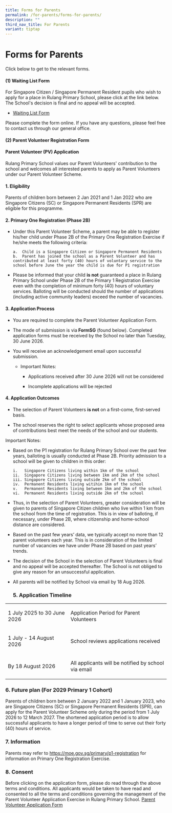 ```yaml
---
title: Forms for Parents
permalink: /for-parents/forms-for-parents/
description: ""
third_nav_title: For Parents
variant: tiptap
---
```

<h1>Forms for Parents</h1>
<p>Click below to get to the relevant forms.</p>
<h4><strong>(1) Waiting List Form</strong></h4>
<p>For Singapore Citizen / Singapore Permanent Resident pupils who wish to
apply for a place in Rulang Primary School, please click at the link below.
The School's decision is final and no appeal will be accepted.</p>
<ul data-tight="true" class="tight">
<li>
<p><a href="https://form.gov.sg/#!/60c6b488204151001269e4b3" rel="noopener noreferrer nofollow" target="_blank">Waiting List Form</a>
</p>
</li>
</ul>
<p>Please complete the form online. If you have any questions, please feel
free to contact us through our general office.</p>
<h4><strong>(2) Parent Volunteer Registration Form</strong></h4>
<h4><strong>Parent Volunteer (PV) Application</strong></h4>
<p>Rulang Primary School values our Parent Volunteers' contribution to the
school and welcomes all interested parents to apply as Parent Volunteers
under our Parent Volunteer Scheme.</p>
<h4><strong>1. Eligibility</strong></h4>
<p>Parents of children born between 2 Jan 2021 and 1 Jan 2022 who are Singapore
Citizens (SC) or Singapore Permanent Residents (SPR) are eligible for this
programme.</p>
<h4><strong>2. Primary One Registration (Phase 2B)</strong></h4>
<ul>
<li>
<p>Under this Parent Volunteer Scheme, a parent may be able to register his/her
child under Phase 2B of the Primary One Registration Exercise if he/she
meets the following criteria:</p><pre><code>a.  Child is a Singapore Citizen or Singapore Permanent Residents&nbsp;
b.  Parent has joined the school as a Parent Volunteer and has contributed at least forty (40) hours of voluntary service to the school before June the year the child is due for P1 registration&nbsp;</code></pre>
<p></p>
</li>
<li>
<p>Please be informed that your child <strong>is not</strong> guaranteed a
place in Rulang Primary School under Phase 2B of the Primary 1 Registration
Exercise even with the completion of minimum forty (40) hours of voluntary
services. Balloting will be conducted should the number of applications
(including active community leaders) exceed the number of vacancies.</p>
</li>
</ul>
<h4><strong>3. Application Process</strong></h4>
<ul>
<li>
<p>You are required to complete the Parent Volunteer Application Form.</p>
</li>
<li>
<p>The mode of submission is via<strong> FormSG</strong> (found below). Completed
application forms must be received by the School no later than Tuesday,
30 June 2026.</p>
</li>
<li>
<p>You will receive an acknowledgement email upon successful submission.</p>
<ul data-tight="true" class="tight">
<li>
<p>Important Notes:</p>
<ul data-tight="true" class="tight">
<li>
<p>Applications received after 30 June 2026 will not be considered</p>
</li>
<li>
<p>Incomplete applications will be rejected</p>
</li>
</ul>
</li>
</ul>
</li>
</ul>
<h4><strong>4. Application Outcomes</strong></h4>
<ul>
<li>
<p>The selection of Parent Volunteers <strong>is not</strong> on a first-come,
first-served basis.</p>
</li>
<li>
<p>The school reserves the right to select applicants whose proposed area
of contributions best meet the needs of the school and our students.</p>
</li>
</ul>
<p>Important Notes:</p>
<ul>
<li>
<p>Based on the P1 registration for Rulang Primary School over the past few
years, balloting is usually conducted at Phase 2B. Priority admission to
a school will be given to children in this order:</p><pre><code>i.   Singapore Citizens living within 1km of the school&nbsp;
ii.  Singapore Citizens living between 1km and 2km of the school&nbsp;
iii. Singapore Citizens living outside 2km of the school&nbsp;
iv.  Permanent Residents living witihin 1km of the school&nbsp;
v.   Permanent Residents living between 1km and 2km of the school&nbsp;
vi.  Permanent Residents living outside 2km of the school&nbsp;&nbsp;</code></pre>
<p></p>
</li>
<li>
<p>Thus, in the selection of Parent Volunteers, greater consideration will
be given to parents of Singapore Citizen children who live within 1 km
from the school from the time of registration. This is in view of balloting,
if necessary, under Phase 2B, where citizenship and home-school distance
are considered.</p>
</li>
<li>
<p>Based on the past few years’ data, we typically accept no more than 12
parent volunteers each year. This is in consideration of the limited number
of vacancies we have under Phase 2B based on past years’ trends.</p>
</li>
<li>
<p>The decision of the School in the selection of Parent Volunteers is final
and no appeal will be accepted thereafter. The School is not obliged to
give any reason for an unsuccessful application.</p>
</li>
<li>
<p>All parents will be notified by School via email by 18 Aug 2026.</p>
<h3><strong>5. Application Timeline</strong></h3>
</li>
</ul>
<table style="minWidth: 50px">
<colgroup>
<col>
<col>
</colgroup>
<tbody>
<tr>
<td rowspan="1" colspan="1">
<p>1 July 2025 to 30 June 2026</p>
</td>
<td rowspan="1" colspan="1">
<p>Application Period for Parent Volunteers</p>
</td>
</tr>
<tr>
<td rowspan="1" colspan="1">
<p>1 July - 14 August 2026</p>
</td>
<td rowspan="1" colspan="1">
<p>School reviews applications received</p>
</td>
</tr>
<tr>
<td rowspan="1" colspan="1">
<p>By 18 August 2026</p>
</td>
<td rowspan="1" colspan="1">
<p>All applicants will be notified by school via email</p>
</td>
</tr>
</tbody>
</table>
<h3><strong>6. Future plan (For 2029 Primary 1 Cohort)</strong></h3>
<p>Parents of children born between 2 January 2022 and 1 January 2023, who
are Singapore Citizens (SC) or Singapore Permanent Residents (SPR), can
apply for the Parent Volunteer Scheme only during the period from 1 July
2026 to 12 March 2027. The shortened application period is to allow successful
applicants to have a longer period of time to serve out their forty (40)
hours of service.</p>
<h3><strong>7. Information</strong></h3>
<p>Parents may refer to <a href="https://moe.gov.sg/primary/p1-registration" rel="noopener nofollow" target="_blank">https://moe.gov.sg/primary/p1-registration</a> for
information on Primary One Registration Exercise.</p>
<h3><strong>8. Consent</strong></h3>
<p>Before clicking on the application form, please do read through the above
terms and conditions. All applicants would be taken to have read and consented
to all the terms and conditions governing the management of the Parent
Volunteer Application Exercise in Rulang Primary School. <a href="https://go.gov.sg/rulang2026pvregistration" rel="noopener noreferrer nofollow" target="_blank">Parent Volunteer Application Form</a>
</p>